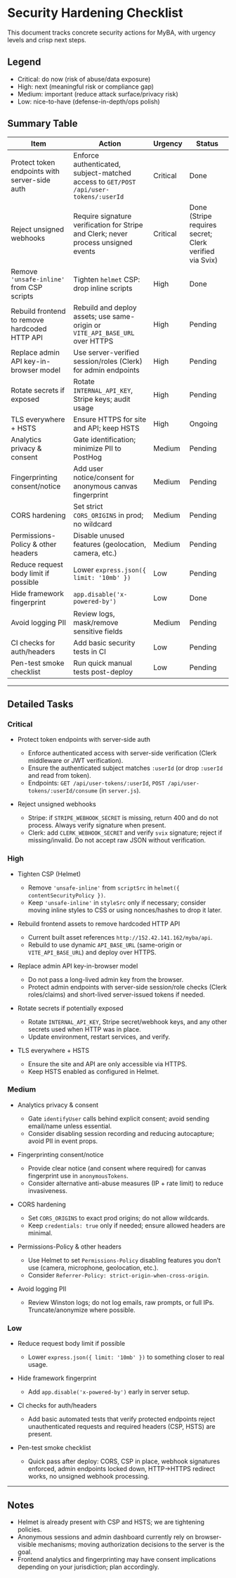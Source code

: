 # Security Hardening Checklist

This document tracks concrete security actions for MyBA, with urgency levels and crisp next steps.

## Legend
- Critical: do now (risk of abuse/data exposure)
- High: next (meaningful risk or compliance gap)
- Medium: important (reduce attack surface/privacy risk)
- Low: nice-to-have (defense-in-depth/ops polish)

## Summary Table

| Item | Action | Urgency | Status |
|---|---|---|---|
| Protect token endpoints with server-side auth | Enforce authenticated, subject-matched access to `GET/POST /api/user-tokens/:userId` | Critical | Done |
| Reject unsigned webhooks | Require signature verification for Stripe and Clerk; never process unsigned events | Critical | Done (Stripe requires secret; Clerk verified via Svix) |
| Remove `'unsafe-inline'` from CSP scripts | Tighten `helmet` CSP: drop inline scripts | High | Done |
| Rebuild frontend to remove hardcoded HTTP API | Rebuild and deploy assets; use same-origin or `VITE_API_BASE_URL` over HTTPS | High | Pending |
| Replace admin API key-in-browser model | Use server-verified session/roles (Clerk) for admin endpoints | High | Pending |
| Rotate secrets if exposed | Rotate `INTERNAL_API_KEY`, Stripe keys; audit usage | High | Pending |
| TLS everywhere + HSTS | Ensure HTTPS for site and API; keep HSTS | High | Ongoing |
| Analytics privacy & consent | Gate identification; minimize PII to PostHog | Medium | Pending |
| Fingerprinting consent/notice | Add user notice/consent for anonymous canvas fingerprint | Medium | Pending |
| CORS hardening | Set strict `CORS_ORIGINS` in prod; no wildcard | Medium | Pending |
| Permissions-Policy & other headers | Disable unused features (geolocation, camera, etc.) | Medium | Pending |
| Reduce request body limit if possible | Lower `express.json({ limit: '10mb' })` | Low | Pending |
| Hide framework fingerprint | `app.disable('x-powered-by')` | Low | Done |
| Avoid logging PII | Review logs, mask/remove sensitive fields | Medium | Pending |
| CI checks for auth/headers | Add basic security tests in CI | Low | Pending |
| Pen-test smoke checklist | Run quick manual tests post-deploy | Low | Pending |

---

## Detailed Tasks

### Critical
- Protect token endpoints with server-side auth
  - Enforce authenticated access with server-side verification (Clerk middleware or JWT verification).
  - Ensure the authenticated subject matches `:userId` (or drop `:userId` and read from token).
  - Endpoints: `GET /api/user-tokens/:userId`, `POST /api/user-tokens/:userId/consume` (in `server.js`).

- Reject unsigned webhooks
  - Stripe: if `STRIPE_WEBHOOK_SECRET` is missing, return 400 and do not process. Always verify signature when present.
  - Clerk: add `CLERK_WEBHOOK_SECRET` and verify `svix` signature; reject if missing/invalid. Do not accept raw JSON without verification.

### High
- Tighten CSP (Helmet)
  - Remove `'unsafe-inline'` from `scriptSrc` in `helmet({ contentSecurityPolicy })`.
  - Keep `'unsafe-inline'` in `styleSrc` only if necessary; consider moving inline styles to CSS or using nonces/hashes to drop it later.

- Rebuild frontend assets to remove hardcoded HTTP API
  - Current built asset references `http://152.42.141.162/myba/api`.
  - Rebuild to use dynamic `API_BASE_URL` (same-origin or `VITE_API_BASE_URL`) and deploy over HTTPS.

- Replace admin API key-in-browser model
  - Do not pass a long-lived admin key from the browser.
  - Protect admin endpoints with server-side session/role checks (Clerk roles/claims) and short-lived server-issued tokens if needed.

- Rotate secrets if potentially exposed
  - Rotate `INTERNAL_API_KEY`, Stripe secret/webhook keys, and any other secrets used when HTTP was in place.
  - Update environment, restart services, and verify.

- TLS everywhere + HSTS
  - Ensure the site and API are only accessible via HTTPS.
  - Keep HSTS enabled as configured in Helmet.

### Medium
- Analytics privacy & consent
  - Gate `identifyUser` calls behind explicit consent; avoid sending email/name unless essential.
  - Consider disabling session recording and reducing autocapture; avoid PII in event props.

- Fingerprinting consent/notice
  - Provide clear notice (and consent where required) for canvas fingerprint use in `anonymousTokens`.
  - Consider alternative anti-abuse measures (IP + rate limit) to reduce invasiveness.

- CORS hardening
  - Set `CORS_ORIGINS` to exact prod origins; do not allow wildcards.
  - Keep `credentials: true` only if needed; ensure allowed headers are minimal.

- Permissions-Policy & other headers
  - Use Helmet to set `Permissions-Policy` disabling features you don’t use (camera, microphone, geolocation, etc.).
  - Consider `Referrer-Policy: strict-origin-when-cross-origin`.

- Avoid logging PII
  - Review Winston logs; do not log emails, raw prompts, or full IPs. Truncate/anonymize where possible.

### Low
- Reduce request body limit if possible
  - Lower `express.json({ limit: '10mb' })` to something closer to real usage.

- Hide framework fingerprint
  - Add `app.disable('x-powered-by')` early in server setup.

- CI checks for auth/headers
  - Add basic automated tests that verify protected endpoints reject unauthenticated requests and required headers (CSP, HSTS) are present.

- Pen-test smoke checklist
  - Quick pass after deploy: CORS, CSP in place, webhook signatures enforced, admin endpoints locked down, HTTP->HTTPS redirect works, no unsigned webhook processing.

---

## Notes
- Helmet is already present with CSP and HSTS; we are tightening policies.
- Anonymous sessions and admin dashboard currently rely on browser-visible mechanisms; moving authorization decisions to the server is the goal.
- Frontend analytics and fingerprinting may have consent implications depending on your jurisdiction; plan accordingly.
